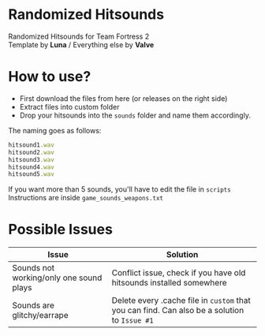 # Randomized Hitsounds
Randomized Hitsounds for Team Fortress 2</br>
Template by **Luna** / Everything else by **Valve**

# How to use?

* First download the files from here (or releases on the right side)</br>
* Extract files into custom folder</br>
* Drop your hitsounds into the `sounds` folder and name them accordingly.</br>

The naming goes as follows:

```ruby
hitsound1.wav
hitsound2.wav
hitsound3.wav
hitsound4.wav
hitsound5.wav
```

If you want more than 5 sounds, you'll have to edit the file in `scripts`</br>
Instructions are inside `game_sounds_weapons.txt`

# Possible Issues

| Issue | Solution |
| ----------- | ----------- |
| Sounds not working/only one sound plays | Conflict issue, check if you have old hitsounds installed somewhere |
| Sounds are glitchy/earrape | Delete every .cache file in `custom` that you can find. Can also be a solution to `Issue #1` | 
